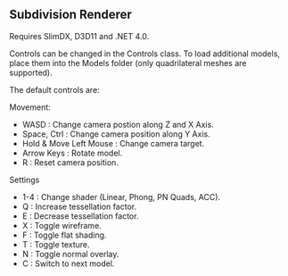 Subdivision Renderer
--------------------

Requires SlimDX, D3D11 and .NET 4.0. 

Controls can be changed in the Controls class. To load additional models, place them into the Models folder (only quadrilateral meshes are supported).

The default controls are:

Movement:
- WASD : Change camera postion along Z and X Axis.
- Space, Ctrl : Change camera position along Y Axis.
- Hold & Move Left Mouse : Change camera target.
- Arrow Keys : Rotate model.
- R : Reset camera position.

Settings
- 1-4 : Change shader (Linear, Phong, PN Quads, ACC).
- Q : Increase tessellation factor.
- E : Decrease tessellation factor.
- X : Toggle wireframe.
- F : Toggle flat shading.
- T : Toggle texture.
- N : Toggle normal overlay.
- C : Switch to next model.